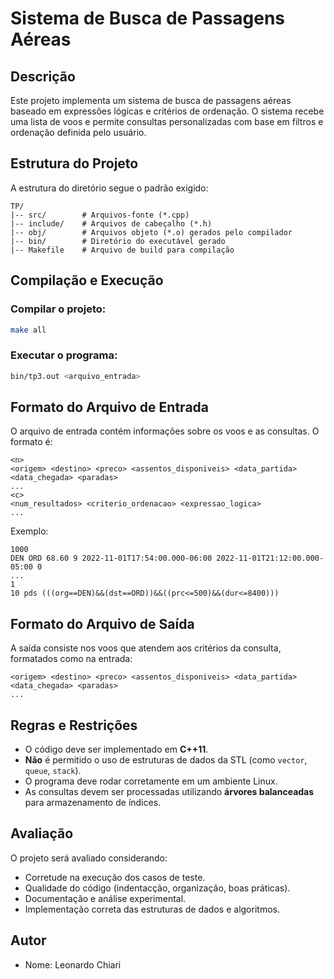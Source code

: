 # Sistema de Busca de Passagens Aéreas

## Descrição
Este projeto implementa um sistema de busca de passagens aéreas baseado em expressões lógicas e critérios de ordenação. O sistema recebe uma lista de voos e permite consultas personalizadas com base em filtros e ordenação definida pelo usuário.

## Estrutura do Projeto
A estrutura do diretório segue o padrão exigido:
```
TP/
|-- src/        # Arquivos-fonte (*.cpp)
|-- include/    # Arquivos de cabeçalho (*.h)
|-- obj/        # Arquivos objeto (*.o) gerados pelo compilador
|-- bin/        # Diretório do executável gerado
|-- Makefile    # Arquivo de build para compilação
```

## Compilação e Execução

### Compilar o projeto:
```sh
make all
```

### Executar o programa:
```sh
bin/tp3.out <arquivo_entrada>
```

## Formato do Arquivo de Entrada
O arquivo de entrada contém informações sobre os voos e as consultas. O formato é:
```
<n>
<origem> <destino> <preco> <assentos_disponiveis> <data_partida> <data_chegada> <paradas>
...
<c>
<num_resultados> <criterio_ordenacao> <expressao_logica>
...
```

Exemplo:
```
1000
DEN ORD 68.60 9 2022-11-01T17:54:00.000-06:00 2022-11-01T21:12:00.000-05:00 0
...
1
10 pds (((org==DEN)&&(dst==ORD))&&((prc<=500)&&(dur<=8400)))
```

## Formato do Arquivo de Saída
A saída consiste nos voos que atendem aos critérios da consulta, formatados como na entrada:
```
<origem> <destino> <preco> <assentos_disponiveis> <data_partida> <data_chegada> <paradas>
...
```

## Regras e Restrições
- O código deve ser implementado em **C++11**.
- **Não** é permitido o uso de estruturas de dados da STL (como `vector`, `queue`, `stack`).
- O programa deve rodar corretamente em um ambiente Linux.
- As consultas devem ser processadas utilizando **árvores balanceadas** para armazenamento de índices.

## Avaliação
O projeto será avaliado considerando:
- Corretude na execução dos casos de teste.
- Qualidade do código (indentacção, organização, boas práticas).
- Documentação e análise experimental.
- Implementação correta das estruturas de dados e algoritmos.

## Autor
- Nome: Leonardo Chiari
